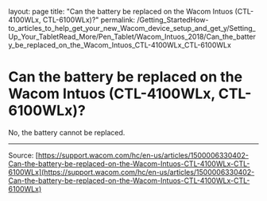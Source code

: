 layout: page
title: "Can the battery be replaced on the Wacom Intuos (CTL-4100WLx, CTL-6100WLx)?"
permalink: /Getting_StartedHow-to_articles_to_help_get_your_new_Wacom_device_setup_and_get_y/Setting_Up_Your_TabletRead_More/Pen_Tablet/Wacom_Intuos_2018/Can_the_battery_be_replaced_on_the_Wacom_Intuos_CTL-4100WLx_CTL-6100WLx

# Can the battery be replaced on the Wacom Intuos (CTL-4100WLx, CTL-6100WLx)?

No, the battery cannot be replaced.

---
Source: [https://support.wacom.com/hc/en-us/articles/1500006330402-Can-the-battery-be-replaced-on-the-Wacom-Intuos-CTL-4100WLx-CTL-6100WLx](https://support.wacom.com/hc/en-us/articles/1500006330402-Can-the-battery-be-replaced-on-the-Wacom-Intuos-CTL-4100WLx-CTL-6100WLx)
